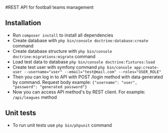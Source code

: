 #REST API for football teams management

Installation
------------
* Run `composer install` to install all dependencies
* Create database with `php bin/console doctrine:database:create` command
* Create database structure with `php bin/console doctrine:migrations:migrate` command
* Load test data to database `php bin/console doctrine:fixtures:load`
* Create test user with symfony command `php bin/console app:create-user --username="user" --email="test@mail.com" --roles="USER_ROLE"`
* Then you can log in to API with POST /login method with data generated by command. Request body example: `{"username": "user", "password": "generated password"}`
* Now you can access API method's by REST client. For example: `/api/leagues` method

Unit tests
----------
* To run unit tests use `php bin/phpunit` command